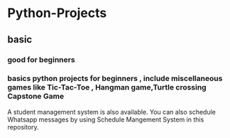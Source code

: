 # Python-Projects
## basic
### good for beginners

### basics python projects for beginners , include miscellaneous games like Tic-Tac-Toe , Hangman game,Turtle crossing Capstone Game 
A student  management system is also available. 
You can also schedule Whatsapp messages by using Schedule Mangement System in this repository. 




